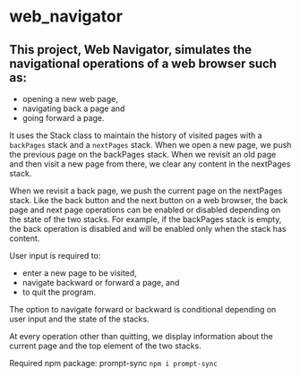 # web_navigator

## This project, Web Navigator, simulates the navigational operations of a web browser such as:

- opening a new web page,
- navigating back a page and
- going forward a page. 

It uses the Stack class to maintain the history of visited pages with a `backPages` stack and a `nextPages` stack.
When we open a new page, we push the previous page on the backPages stack. When we revisit an old page and then visit a new page from there, we clear any content in the nextPages stack.

When we revisit a back page, we push the current page on the nextPages stack. Like the back button and the next button on a web browser, the back page and next page operations can be enabled or disabled depending on the state of the two stacks. For example, if the backPages stack is empty, the back operation is disabled and will be enabled only when the stack has content.

User input is required to:

- enter a new page to be visited,
- navigate backward or forward a page, and
- to quit the program.

The option to navigate forward or backward is conditional depending on user input and the state of the stacks.

At every operation other than quitting, we display information about the current page and the top element of the two stacks.

Required  npm package: prompt-sync
`npm i prompt-sync`
